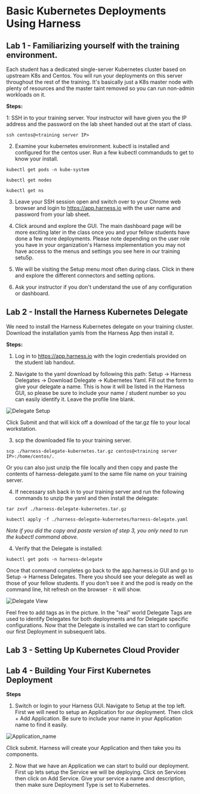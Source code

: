 # Basic Kubernetes Deployments Using Harness #

## Lab 1 - Familiarizing yourself with the training environment.


Each student has a dedicated single-server Kubernetes cluster based on upstream K8s and Centos. You will run your deployments on this server throughout the rest of the training. It's basically just a K8s master node with plenty of resources and the master taint removed so you can run non-admin workloads on it. 

**Steps:**

1: SSH in to your training server. Your instructor will have given you the IP address and the password on the lab sheet handed out at the start of class. 

````ssh centos@<training server IP>````

2. Examine your kubernetes environment. kubectl is installed and configured for the centos user. Run a few kubectl commanduds to get to know your install.

````kubectl get pods -n kube-system````

````kubectl get nodes````

````kubectl get ns````

3. Leave your SSH session open and switch over to your Chrome web browser and login to https://app.harness.io with the user name and password from your lab sheet. 

4. Click around and explore the GUI. The main dashboard page will be more exciting later in the class once you and your fellow students have done a few more deployments. Please note depending on the user role you have in your organization's Harness implementation you may not have access to the menus and settings you see here in our training setu5p. 

5. We will be visiting the Setup menu most often during class. Click in there and explore the different connectors and setting options. 

6. Ask your instructor if you don't understand the use of any configuration or dashboard.

## Lab 2 - Install the Harness Kubernetes Delegate

We need to install the Harness Kubernetes delegate on your training cluster. Download the installation yamls from the Harness App then install it. 

**Steps:**

1. Log in to https://app.harness.io with the login credentials provided on the student lab handout.

2. Navigate to the yaml download by following this path: Setup -> Harness Delegates -> Download Delegate -> Kubernetes Yaml. Fill out the form to give your delegate a name. This is how it will be listed in the Harness GUI, so please be sure to include your name / student number so you can easily identify it. Leave the profile line blank. 

![Delegate Setup](/images/delegate_setup.png)

Click Submit and that will kick off a download of the tar.gz file to your local workstation. 

3. scp the downloaded file to your training server. 

````scp ./harness-delegate-kubernetes.tar.gz centos@<training server IP>:/home/centos/.````

Or you can also just unzip the file locally and then copy and paste the contents of harness-delegate.yaml to the same file name on your training server. 

4. If necessary ssh back in to your training server and run the following commands to unzip the yaml and then install the delegate:

````tar zxvf ./harness-delegate-kubernetes.tar.gz````

````kubectl apply -f ./harness-delegate-kubernetes/harness-delegate.yaml````

_Note if you did the copy and paste version of step 3, you only need to run the kubectl command above._

4. Verify that the Delegate is installed:

````kubectl get pods -n harness-delegate````

Once that command completes go back to the app.harness.io GUI and go to Setup -> Harness Delegates. There you should see your delegate as well as those of your fellow students. If you don't see it and the pod is ready on the command line, hit refresh on the browser - it will show.

![Delegate View](/images/delegate_view.png)

Feel free to add tags as in the picture. In the "real" world Delegate Tags are used to identify Delegates for both deployments and for Delegate specific configurations. Now that the Delegate is installed we can start to configure our first Deployment in subsequent labs. 

## Lab 3 - Setting Up Kubernetes Cloud Provider

## Lab 4 - Building Your First Kubernetes Deployment

**Steps**

1. Switch or login to your Harness GUI. Navigate to Setup at the top left. First we will need to setup an Application for our deployment. Then click + Add Application. Be sure to include your name in your Application name to find it easily.

![Application_name](/images/application_nm.png)

Click submit. Harness will create your Application and then take you its components. 

2. Now that we have an Application we can start to build our deployment. First up lets setup the Service we will be deploying. Click on Services then click on Add Service. Give your service a name and description, then make sure Deployment Type is set to Kubernetes. 
